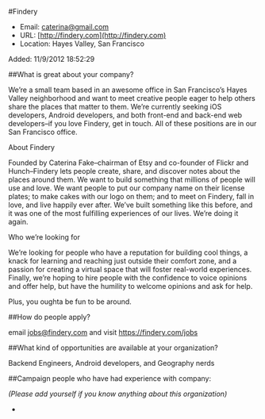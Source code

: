 
#Findery

* Email: [caterina@gmail.com](mailto:caterina@gmail.com)
* URL: [http://findery.com](http://findery.com)
* Location: Hayes Valley, San Francisco

Added: 11/9/2012 18:52:29

##What is great about your company?

We’re a small team based in an awesome office in San Francisco’s Hayes Valley neighborhood and want to meet creative people eager to help others share the places that matter to them. We’re currently seeking iOS developers, Android developers, and both front-end and back-end web developers–if you love Findery, get in touch. All of these positions are in our San Francisco office.



About Findery

Founded by Caterina Fake–chairman of Etsy and co-founder of Flickr and Hunch–Findery lets people create, share, and discover notes about the places around them. We want to build something that millions of people will use and love. We want people to put our company name on their license plates; to make cakes with our logo on them; and to meet on Findery, fall in love, and live happily ever after. We’ve built something like this before, and it was one of the most fulfilling experiences of our lives. We’re doing it again.



Who we’re looking for

We’re looking for people who have a reputation for building cool things, a knack for learning and reaching just outside their comfort zone, and a passion for creating a virtual space that will foster real-world experiences. Finally, we’re hoping to hire people with the confidence to voice opinions and offer help, but have the humility to welcome opinions and ask for help.



Plus, you oughta be fun to be around.

##How do people apply?

email jobs@findery.com and visit https://findery.com/jobs

##What kind of opportunities are available at your organization?

Backend Engineers, Android developers, and Geography nerds

##Campaign people who have had experience with company:

*(Please add yourself if you know anything about this organization)*

* 


    